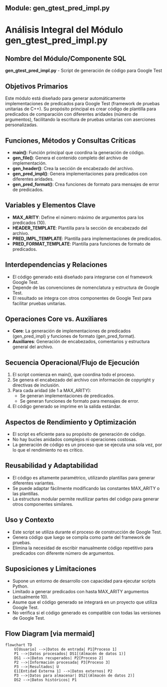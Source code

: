 ## Module: gen_gtest_pred_impl.py
# Análisis Integral del Módulo gen_gtest_pred_impl.py

## Nombre del Módulo/Componente SQL
**gen_gtest_pred_impl.py** - Script de generación de código para Google Test

## Objetivos Primarios
Este módulo está diseñado para generar automáticamente implementaciones de predicados para Google Test (framework de pruebas unitarias de C++). Su propósito principal es crear código de plantilla para predicados de comparación con diferentes aridades (número de argumentos), facilitando la escritura de pruebas unitarias con aserciones personalizadas.

## Funciones, Métodos y Consultas Críticas
- **main()**: Función principal que coordina la generación de código.
- **gen_file()**: Genera el contenido completo del archivo de implementación.
- **gen_header()**: Crea la sección de encabezado del archivo.
- **gen_pred_impl()**: Genera implementaciones para predicados con diferentes aridades.
- **gen_pred_format()**: Crea funciones de formato para mensajes de error de predicados.

## Variables y Elementos Clave
- **MAX_ARITY**: Define el número máximo de argumentos para los predicados (10).
- **HEADER_TEMPLATE**: Plantilla para la sección de encabezado del archivo.
- **PRED_IMPL_TEMPLATE**: Plantilla para implementaciones de predicados.
- **PRED_FORMAT_TEMPLATE**: Plantilla para funciones de formato de predicados.

## Interdependencias y Relaciones
- El código generado está diseñado para integrarse con el framework Google Test.
- Depende de las convenciones de nomenclatura y estructura de Google Test.
- El resultado se integra con otros componentes de Google Test para facilitar pruebas unitarias.

## Operaciones Core vs. Auxiliares
- **Core**: La generación de implementaciones de predicados (gen_pred_impl) y funciones de formato (gen_pred_format).
- **Auxiliares**: Generación de encabezados, comentarios y estructura general del archivo.

## Secuencia Operacional/Flujo de Ejecución
1. El script comienza en main(), que coordina todo el proceso.
2. Se genera el encabezado del archivo con información de copyright y directivas de inclusión.
3. Para cada aridad (de 1 a MAX_ARITY):
   - Se generan implementaciones de predicados.
   - Se generan funciones de formato para mensajes de error.
4. El código generado se imprime en la salida estándar.

## Aspectos de Rendimiento y Optimización
- El script es eficiente para su propósito de generación de código.
- No hay bucles anidados complejos ni operaciones costosas.
- La generación de código es un proceso que se ejecuta una sola vez, por lo que el rendimiento no es crítico.

## Reusabilidad y Adaptabilidad
- El código es altamente paramétrico, utilizando plantillas para generar diferentes variantes.
- Se puede adaptar fácilmente modificando las constantes MAX_ARITY o las plantillas.
- La estructura modular permite reutilizar partes del código para generar otros componentes similares.

## Uso y Contexto
- Este script se utiliza durante el proceso de construcción de Google Test.
- Genera código que luego se compila como parte del framework de pruebas.
- Elimina la necesidad de escribir manualmente código repetitivo para predicados con diferente número de argumentos.

## Suposiciones y Limitaciones
- Supone un entorno de desarrollo con capacidad para ejecutar scripts Python.
- Limitado a generar predicados con hasta MAX_ARITY argumentos (actualmente 10).
- Asume que el código generado se integrará en un proyecto que utiliza Google Test.
- No verifica si el código generado es compatible con todas las versiones de Google Test.
## Flow Diagram [via mermaid]
```mermaid
flowchart TD
    U[Usuario] -->|Datos de entrada| P1[Proceso 1]
    P1 -->|Datos procesados| DS1[(Almacén de datos 1)]
    DS1 -->|Datos recuperados| P2[Proceso 2]
    P2 -->|Información procesada| P3[Proceso 3]
    P3 -->|Resultados| U
    E1[Entidad Externa 1] -->|Datos externos| P2
    P3 -->|Datos para almacenar| DS2[(Almacén de datos 2)]
    DS2 -->|Datos históricos| P1
```
